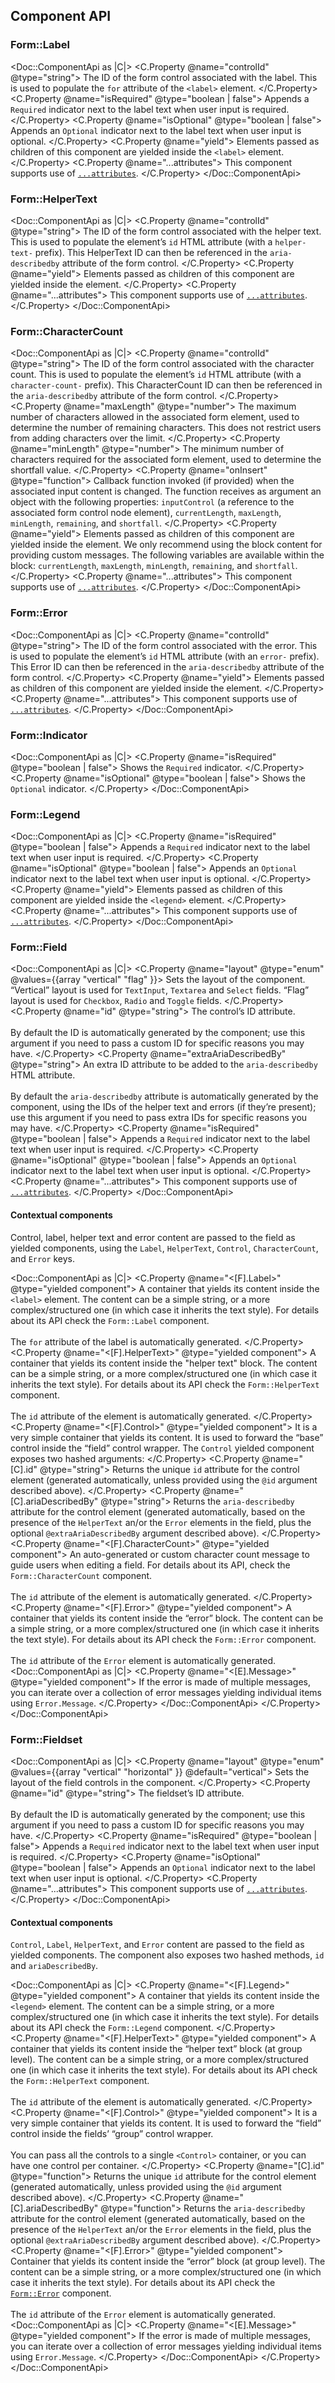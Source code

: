 ## Component API

### Form::Label

<Doc::ComponentApi as |C|>
  <C.Property @name="controlId" @type="string">
    The ID of the form control associated with the label. This is used to populate the `for` attribute of the `<label>` element.
  </C.Property>
  <C.Property @name="isRequired" @type="boolean | false">
    Appends a `Required` indicator next to the label text when user input is required.
  </C.Property>
  <C.Property @name="isOptional" @type="boolean | false">
    Appends an `Optional` indicator next to the label text when user input is optional.
  </C.Property>
  <C.Property @name="yield">
    Elements passed as children of this component are yielded inside the `<label>` element.
  </C.Property>
  <C.Property @name="...attributes">
    This component supports use of [`...attributes`](https://guides.emberjs.com/release/in-depth-topics/patterns-for-components/#toc_attribute-ordering).
  </C.Property>
</Doc::ComponentApi>

### Form::HelperText

<Doc::ComponentApi as |C|>
  <C.Property @name="controlId" @type="string">
    The ID of the form control associated with the helper text. This is used to populate the element’s `id` HTML attribute (with a `helper-text-` prefix). This HelperText ID can then be referenced in the `aria-describedby` attribute of the form control.
  </C.Property>
  <C.Property @name="yield">
    Elements passed as children of this component are yielded inside the element.
  </C.Property>
  <C.Property @name="...attributes">
    This component supports use of [`...attributes`](https://guides.emberjs.com/release/in-depth-topics/patterns-for-components/#toc_attribute-ordering).
  </C.Property>
</Doc::ComponentApi>

### Form::CharacterCount

<Doc::ComponentApi as |C|>
  <C.Property @name="controlId" @type="string">
    The ID of the form control associated with the character count. This is used to populate the element’s `id` HTML attribute (with a `character-count-` prefix). This CharacterCount ID can then be referenced in the `aria-describedby` attribute of the form control.
  </C.Property>
  <C.Property @name="maxLength" @type="number">
    The maximum number of characters allowed in the associated form element, used to determine the number of remaining characters. This does not restrict users from adding characters over the limit.
  </C.Property>
  <C.Property @name="minLength" @type="number">
    The minimum number of characters required for the associated form element, used to determine the shortfall value.
  </C.Property>
  <C.Property @name="onInsert" @type="function">
    Callback function invoked (if provided) when the associated input content is changed. The function receives as argument an object with the following properties: `inputControl` (a reference to the associated form control node element), `currentLength`, `maxLength`, `minLength`, `remaining`, and `shortfall`.
  </C.Property>
  <C.Property @name="yield">
    Elements passed as children of this component are yielded inside the element. We only recommend using the block content for providing custom messages. The following variables are available within the block: `currentLength`, `maxLength`, `minLength`, `remaining`, and `shortfall`.
  </C.Property>
  <C.Property @name="...attributes">
    This component supports use of [`...attributes`](https://guides.emberjs.com/release/in-depth-topics/patterns-for-components/#toc_attribute-ordering).
  </C.Property>
</Doc::ComponentApi>

### Form::Error

<Doc::ComponentApi as |C|>
  <C.Property @name="controlId" @type="string">
    The ID of the form control associated with the error. This is used to populate the element’s `id` HTML attribute (with an `error-` prefix). This Error ID can then be referenced in the `aria-describedby` attribute of the form control.
  </C.Property>
  <C.Property @name="yield">
    Elements passed as children of this component are yielded inside the element.
  </C.Property>
  <C.Property @name="...attributes">
    This component supports use of [`...attributes`](https://guides.emberjs.com/release/in-depth-topics/patterns-for-components/#toc_attribute-ordering).
  </C.Property>
</Doc::ComponentApi>

### Form::Indicator

<Doc::ComponentApi as |C|>
  <C.Property @name="isRequired" @type="boolean | false">
    Shows the `Required` indicator.
  </C.Property>
  <C.Property @name="isOptional" @type="boolean | false">
    Shows the `Optional` indicator.
  </C.Property>
</Doc::ComponentApi>

### Form::Legend

<Doc::ComponentApi as |C|>
  <C.Property @name="isRequired" @type="boolean | false">
    Appends a `Required` indicator next to the label text when user input is required.
  </C.Property>
  <C.Property @name="isOptional" @type="boolean | false">
    Appends an `Optional` indicator next to the label text when user input is optional.
  </C.Property>
  <C.Property @name="yield">
    Elements passed as children of this component are yielded inside the `<legend>` element.
  </C.Property>
  <C.Property @name="...attributes">
    This component supports use of [`...attributes`](https://guides.emberjs.com/release/in-depth-topics/patterns-for-components/#toc_attribute-ordering).
  </C.Property>
</Doc::ComponentApi>

### Form::Field

<Doc::ComponentApi as |C|>
  <C.Property @name="layout" @type="enum" @values={{array "vertical" "flag" }}>
    Sets the layout of the component. “Vertical” layout is used for `TextInput`, `Textarea` and `Select` fields. “Flag” layout is used for `Checkbox`, `Radio` and `Toggle` fields.
  </C.Property>
  <C.Property @name="id" @type="string">
    The control’s ID attribute.
    <br/><br/>
    By default the ID is automatically generated by the component; use this argument if you need to pass a custom ID for specific reasons you may have.
  </C.Property>
  <C.Property @name="extraAriaDescribedBy" @type="string">
    An extra ID attribute to be added to the `aria-describedby` HTML attribute.
    <br/><br/>
    By default the `aria-describedby` attribute is automatically generated by the component, using the IDs of the helper text and errors (if they’re present); use this argument if you need to pass extra IDs for specific reasons you may have.
  </C.Property>
  <C.Property @name="isRequired" @type="boolean | false">
    Appends a `Required` indicator next to the label text when user input is required.
  </C.Property>
  <C.Property @name="isOptional" @type="boolean | false">
    Appends an `Optional` indicator next to the label text when user input is optional.
  </C.Property>
  <C.Property @name="...attributes">
    This component supports use of [`...attributes`](https://guides.emberjs.com/release/in-depth-topics/patterns-for-components/#toc_attribute-ordering).
  </C.Property>
</Doc::ComponentApi>

#### Contextual components

Control, label, helper text and error content are passed to the field as yielded components, using the `Label`, `HelperText`, `Control`, `CharacterCount`, and `Error` keys.

<Doc::ComponentApi as |C|>
  <C.Property @name="<[F].Label>" @type="yielded component">
    A container that yields its content inside the `<label>` element. The content can be a simple string, or a more complex/structured one (in which case it inherits the text style). For details about its API check the `Form::Label` component.
    <br/><br/>
    The `for` attribute of the label is automatically generated.
  </C.Property>
  <C.Property @name="<[F].HelperText>" @type="yielded component">
    A container that yields its content inside the "helper text" block. The content can be a simple string, or a more complex/structured one (in which case it inherits the text style). For details about its API check the `Form::HelperText` component.
    <br/><br/>
    The `id` attribute of the element is automatically generated.
  </C.Property>
  <C.Property @name="<[F].Control>" @type="yielded component">
    It is a very simple container that yields its content. It is used to forward the “base” control inside the “field” control wrapper. The `Control` yielded component exposes two hashed arguments:
  </C.Property>
  <C.Property @name="[C].id" @type="string">
    Returns the unique `id` attribute for the control element (generated automatically, unless provided using the `@id` argument described above).
  </C.Property>
  <C.Property @name="[C].ariaDescribedBy" @type="string">
    Returns the `aria-describedby` attribute for the control element (generated automatically, based on the presence of the `HelperText` an/or the `Error` elements in the field, plus the optional `@extraAriaDescribedBy` argument described above).
  </C.Property>
  <C.Property @name="<[F].CharacterCount>" @type="yielded component">
    An auto-generated or custom character count message to guide users when editing a field. For details about its API, check the `Form::CharacterCount` component.
    <br/><br/>
    The `id` attribute of the element is automatically generated.
  </C.Property>
  <C.Property @name="<[F].Error>" @type="yielded component">
    A container that yields its content inside the “error” block. The content can be a simple string, or a more complex/structured one (in which case it inherits the text style). For details about its API check the `Form::Error` component.
    <br/><br/>
    The `id` attribute of the `Error` element is automatically generated.
    <Doc::ComponentApi as |C|>
      <C.Property @name="<[E].Message>" @type="yielded component">
        If the error is made of multiple messages, you can iterate over a collection of error messages yielding individual items using `Error.Message`.
      </C.Property>
    </Doc::ComponentApi>
  </C.Property>
</Doc::ComponentApi>

### Form::Fieldset

<Doc::ComponentApi as |C|>
  <C.Property @name="layout" @type="enum" @values={{array "vertical" "horizontal" }} @default="vertical">
    Sets the layout of the field controls in the component.
  </C.Property>
  <C.Property @name="id" @type="string">
    The fieldset’s ID attribute.
    <br/><br/>
    By default the ID is automatically generated by the component; use this argument if you need to pass a custom ID for specific reasons you may have.
  </C.Property>
  <C.Property @name="isRequired" @type="boolean | false">
    Appends a `Required` indicator next to the label text when user input is required.
  </C.Property>
  <C.Property @name="isOptional" @type="boolean | false">
    Appends an `Optional` indicator next to the label text when user input is optional.
  </C.Property>
  <C.Property @name="...attributes">
    This component supports use of [`...attributes`](https://guides.emberjs.com/release/in-depth-topics/patterns-for-components/#toc_attribute-ordering).
  </C.Property>
</Doc::ComponentApi>

#### Contextual components

`Control`, `Label`, `HelperText`, and `Error` content are passed to the field as yielded components. The component also exposes two hashed methods, `id` and `ariaDescribedBy`.

<Doc::ComponentApi as |C|>
  <C.Property @name="<[F].Legend>" @type="yielded component">
    A container that yields its content inside the `<legend>` element. The content can be a simple string, or a more complex/structured one (in which case it inherits the text style). For details about its API check the `Form::Legend` component.
  </C.Property>
  <C.Property @name="<[F].HelperText>" @type="yielded component">
    A container that yields its content inside the “helper text” block (at group level). The content can be a simple string, or a more complex/structured one (in which case it inherits the text style). For details about its API check the `Form::HelperText` component.
    <br/><br/>
    The `id` attribute of the element is automatically generated.
  </C.Property>
  <C.Property @name="<[F].Control>" @type="yielded component">
    It is a very simple container that yields its content. It is used to forward the “field” control inside the fields’ “group” control wrapper.
    <br/><br/>
    You can pass all the controls to a single `<Control>` container, or you can have one control per container.
  </C.Property>
  <C.Property @name="[C].id" @type="function">
    Returns the unique `id` attribute for the control element (generated automatically, unless provided using the `@id` argument described above).
  </C.Property>
  <C.Property @name="[C].ariaDescribedBy" @type="function">
    Returns the `aria-describedby` attribute for the control element (generated automatically, based on the presence of the `HelperText` an/or the `Error` elements in the field, plus the optional `@extraAriaDescribedBy` argument described above).
  </C.Property>
  <C.Property @name="<[F].Error>" @type="yielded component">
    Container that yields its content inside the “error” block (at group level). The content can be a simple string, or a more complex/structured one (in which case it inherits the text style). For details about its API check the [`Form::Error`](/components/form/primitives) component.
    <br/><br/>
    The `id` attribute of the `Error` element is automatically generated.
    <Doc::ComponentApi as |C|>
      <C.Property @name="<[E].Message>" @type="yielded component">
        If the error is made of multiple messages, you can iterate over a collection of error messages yielding individual items using `Error.Message`.
      </C.Property>
    </Doc::ComponentApi>
  </C.Property>
</Doc::ComponentApi>
